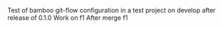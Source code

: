 Test of bamboo git-flow configuration in a test project
on develop after release of 0.1.0
Work on f1
After merge f1
